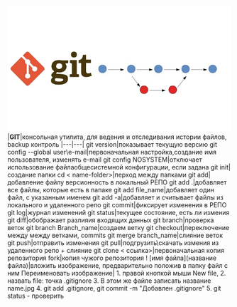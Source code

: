 

![image](LOGO.jpg)
|**GIT**|консольная утилита, для ведения и отследивания истории файлов, backup контроль 
|---|---|
git version|показывает текущую версию
git config --global user\e-mail|первоначальная настройка,создание имя пользователя, изменять e-mail
git config NOSYSTEM|отключает использование файлаобщесистемной конфигурации, если задана
git init|создание папки
cd < name-folder>|перход между папками
git add|добавление файлу версионность в локальный РЕПО
git add .|добавляет все файлы, которые есть в папаке
git add file_name|добавляет один файл, с указанным именем
git add -a|добавляет и считывает файлы из локального и удаленного репо
git commit|фиксирует изменения в РЕПО
git log|журнал изменений
git status|текущее состояние, есть ли измения
git diff|обображает разлияия входящих данных
git branch|проверка веток
git branch Branch_name|создаем ветку
git checkout|переключение между между ветками, commits
git merge branch_name|слияние веток
git push|отправить изменения
git pull|подгрузить\скачать измения из удаленного репо + слияние
git clone < ссылка>|первоначальная копия репозитория
fork|копия чужого репозитория
 ! [имя файла](название файла)|вложить изображение, предварительно положив в папку файл с ним
 Переименовать изображение| 1. правой кнопкой мыши New file, 2. назвать file: точка .gitignore 3. В этом же файле записать название name.jpg 4. git add .gitignore, git commit -m "Добавлен .gitignore" 5. git status - проверить



